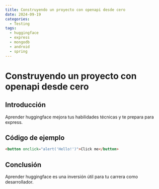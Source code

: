 ```yaml
---
title: Construyendo un proyecto con openapi desde cero
date: 2024-09-19
categories:
  - Testing
tags:
  - huggingface
  - express
  - mongodb
  - android
  - spring
---
```


# Construyendo un proyecto con openapi desde cero

## Introducción

Aprender huggingface mejora tus habilidades técnicas y te prepara para express.

## Código de ejemplo

```html
<button onclick="alert('Hello!')">Click me</button>
```

## Conclusión

Aprender huggingface es una inversión útil para tu carrera como desarrollador.